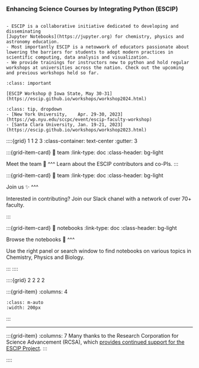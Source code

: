 ### Enhancing Science Courses by Integrating Python (ESCIP)

```{admonition} What is ESCIP about?

- ESCIP is a collaborative initiative dedicated to developing and disseminating 
[Jupyter Notebooks](https://jupyter.org) for chemistry, physics and
astronomy education. 
- Most importantly ESCIP is a netowwork of educators passionate about lowering the barriers for students to adopt modern practices in scientific computing, data analysis and visualization. 
- We provide trainings for instructors new to python and hold regular workshops at universities across the nation. Check out the upcoming and previous workshops held so far. 
```

```{admonition} Spring 2024 ESCIP workshop
:class: important

[ESCIP Workshop @ Iowa State, May 30-31](https://escip.github.io/workshops/workshop2024.html)
```


```{admonition} Previous Workshops
:class: tip, dropdown
- [New York University,    Apr. 29-30, 2023](https://wp.nyu.edu/sccpc/event/escip-faculty-workshop) 
- [Santa Clara University, Jan. 19-21, 2023](https://escip.github.io/workshops/workshop2023.html) 
```


::::{grid} 1 1 2 3
:class-container: text-center
:gutter: 3

:::{grid-item-card}
:link: team
:link-type: doc
:class-header: bg-light

Meet the team 🤠
^^^
Learn about the ESCIP contributors and co-PIs. 
:::

:::{grid-item-card}
:link: team
:link-type: doc
:class-header: bg-light

Join us ✨
^^^

Interested in contributing? Join our Slack chanel with a network of over 70+ faculty.

:::

:::{grid-item-card}
:link: notebooks
:link-type: doc
:class-header: bg-light

Browse the notebooks 🚀
^^^

Use the right panel or search window to find notebooks on various topics in Chemistry, Physics and Biology.

:::
::::



::::{grid} 2 2 2 2

:::{grid-item}
:columns: 4

```{image} https://rescorp.org/imgs/rcsa_logo.png
:class: m-auto
:width: 200px
```

:::


---

:::{grid-item}
:columns: 7
Many thanks to the Research Corporation for Science Advancement (RCSA), which [provides continued support for the ESCIP Project](https://rescorp.org/).
:::

::::
